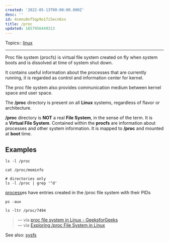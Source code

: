 ```yaml
---
created: '2022-05-13T00:00:00.000Z'
desc: ''
id: 4cmnu8nf5qp9o17i5ecn6xx
title: /proc
updated: 1657956449313
---
```

   
Topics::  [linux](../topics/linux.md)   
   
   
---   
   
Proc file system (procfs) is virtual file system created on fly when system boots and is dissolved at time of system shut down.   
   
It contains useful information about the processes that are currently running, it is regarded as control and information center for kernel.   
   
The proc file system also provides communication medium between kernel space and user space.   
   
The **/proc** directory is present on all **Linux** systems, regardless of flavor or architecture.   
   
**/proc** directory is **NOT** a real **File System**, in the sense of the term. It is a **Virtual File System**. Contained within the **procfs** are information about processes and other system information. It is mapped to **/proc** and mounted at **boot** time.   
   
## Examples   
   
```
ls -l /proc
```
   
   
```
cat /proc/meminfo
```
   
   
```
# directories only
ls -l /proc | grep '^d'
```
   
   
[process](../devlog/process.md)es have entries created in the /proc file system with their PIDs   
   
```
ps -aux
```
   
   
```
ls -ltr /proc/7494
```
   
   
> — via [proc file system in Linux - GeeksforGeeks](https://www.geeksforgeeks.org/proc-file-system-linux/)   
> — via [Exploring /proc File System in Linux](https://www.tecmint.com/exploring-proc-file-system-in-linux/)   
   
See also: [sysfs](../devlog/sysfs.md)